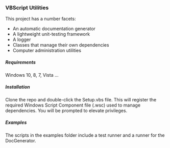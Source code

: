 ### VBScript Utilities

This project has a number facets:

- An automatic documentation generator
- A lightweight unit-testing framework
- A logger
- Classes that manage their own dependencies 
- Computer administration utilities

##### Requirements

Windows 10, 8, 7, Vista ...

##### Installation

Clone the repo and double-click the Setup.vbs file. This will register the required Windows Script Component file (.wsc) used to manage dependencies. You will be prompted to elevate privileges.

##### Examples

The scripts in the examples folder include a test runner and a runner for the DocGenerator.